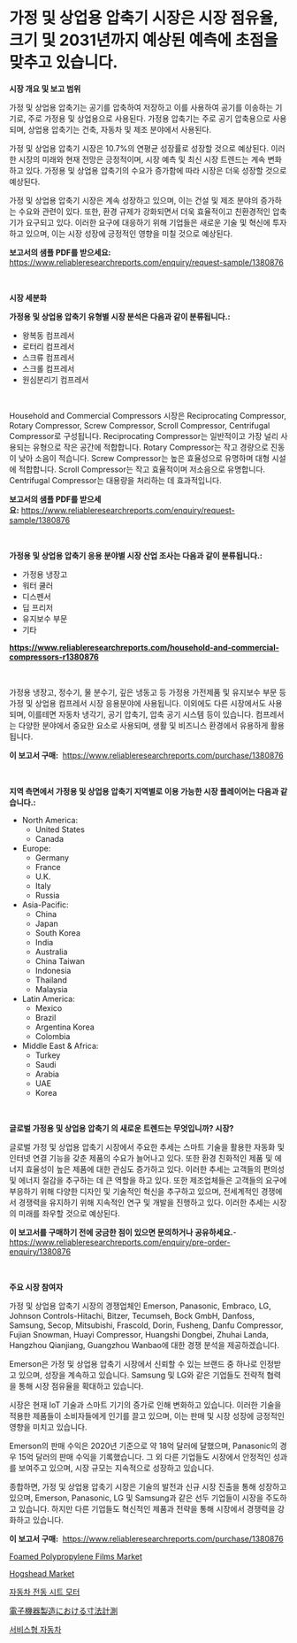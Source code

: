 <p><h1>가정 및 상업용 압축기 시장은 시장 점유율, 크기 및 2031년까지 예상된 예측에 초점을 맞추고 있습니다.</h1></p><p><strong>시장 개요 및 보고 범위</strong></p>
<p><p>가정 및 상업용 압축기는 공기를 압축하여 저장하고 이를 사용하여 공기를 이송하는 기기로, 주로 가정용 및 상업용으로 사용된다. 가정용 압축기는 주로 공기 압축용으로 사용되며, 상업용 압축기는 건축, 자동차 및 제조 분야에서 사용된다.</p><p>가정 및 상업용 압축기 시장은 10.7%의 연평균 성장률로 성장할 것으로 예상된다. 이러한 시장의 미래와 현재 전망은 긍정적이며, 시장 예측 및 최신 시장 트렌드는 계속 변화하고 있다. 가정용 및 상업용 압축기의 수요가 증가함에 따라 시장은 더욱 성장할 것으로 예상된다.</p><p>가정 및 상업용 압축기 시장은 계속 성장하고 있으며, 이는 건설 및 제조 분야의 증가하는 수요와 관련이 있다. 또한, 환경 규제가 강화되면서 더욱 효율적이고 친환경적인 압축기가 요구되고 있다. 이러한 요구에 대응하기 위해 기업들은 새로운 기술 및 혁신에 투자하고 있으며, 이는 시장 성장에 긍정적인 영향을 미칠 것으로 예상된다.</p></p>
<p><strong>보고서의 샘플 PDF를 받으세요:</strong> <a href="https://www.reliableresearchreports.com/enquiry/request-sample/1380876">https://www.reliableresearchreports.com/enquiry/request-sample/1380876</a></p>
<p>&nbsp;</p>
<p><strong>시장 세분화</strong></p>
<p><strong>가정용 및 상업용 압축기 유형별 시장 분석은 다음과 같이 분류됩니다.:</strong></p>
<p><ul><li>왕복동 컴프레서</li><li>로터리 컴프레서</li><li>스크류 컴프레서</li><li>스크롤 컴프레서</li><li>원심분리기 컴프레서</li></ul></p>
<p>&nbsp;</p>
<p><p>Household and Commercial Compressors 시장은 Reciprocating Compressor, Rotary Compressor, Screw Compressor, Scroll Compressor, Centrifugal Compressor로 구성됩니다. Reciprocating Compressor는 일반적이고 가장 널리 사용되는 유형으로 작은 공간에 적합합니다. Rotary Compressor는 작고 경량으로 진동이 낮아 소음이 적습니다. Screw Compressor는 높은 효율성으로 유명하며 대형 시설에 적합합니다. Scroll Compressor는 작고 효율적이며 저소음으로 유명합니다. Centrifugal Compressor는 대용량을 처리하는 데 효과적입니다.</p></p>
<p><strong>보고서의 샘플 PDF를 받으세요:</strong>&nbsp;<a href="https://www.reliableresearchreports.com/enquiry/request-sample/1380876">https://www.reliableresearchreports.com/enquiry/request-sample/1380876</a></p>
<p>&nbsp;</p>
<p><strong> 가정용 및 상업용 압축기 응용 분야별 시장 산업 조사는 다음과 같이 분류됩니다.:</strong></p>
<p><ul><li>가정용 냉장고</li><li>워터 쿨러</li><li>디스펜서</li><li>딥 프리저</li><li>유지보수 부문</li><li>기타</li></ul></p>
<p><strong><a href="https://www.reliableresearchreports.com/household-and-commercial-compressors-r1380876">https://www.reliableresearchreports.com/household-and-commercial-compressors-r1380876</a></strong></p>
<p>&nbsp;</p>
<p><p>가정용 냉장고, 정수기, 물 분수기, 깊은 냉동고 등 가정용 가전제품 및 유지보수 부문 등 가정 및 상업용 컴프레서 시장 응용분야에 사용됩니다. 이외에도 다른 시장에서도 사용되며, 이를테면 자동차 냉각기, 공기 압축기, 압축 공기 시스템 등이 있습니다. 컴프레서는 다양한 분야에서 중요한 요소로 사용되며, 생활 및 비즈니스 환경에서 유용하게 활용됩니다.</p></p>
<p><strong>이 보고서 구매:</strong>&nbsp; <a href="https://www.reliableresearchreports.com/purchase/1380876">https://www.reliableresearchreports.com/purchase/1380876</a></p>
<p>&nbsp;</p>
<p><strong>지역 측면에서 가정용 및 상업용 압축기 지역별로 이용 가능한 시장 플레이어는 다음과 같습니다.:</strong></p>
<p><ul>
    <li>
        North America:
        <ul>
            <li>United States</li>
            <li>Canada</li>
        </ul>
    </li>
    <li>
        Europe:
        <ul>
            <li>Germany</li>
            <li>France</li>
            <li>U.K.</li>
            <li>Italy</li>
            <li>Russia</li>
        </ul>
    </li>
    <li>
        Asia-Pacific:
        <ul>
            <li>China</li>
            <li>Japan</li>
            <li>South Korea</li>
            <li>India</li>
            <li>Australia</li>
            <li>China Taiwan</li>
            <li>Indonesia</li>
            <li>Thailand</li>
            <li>Malaysia</li>
        </ul>
    </li>
    <li>
        Latin America:
        <ul>
            <li>Mexico</li>
            <li>Brazil</li>
            <li>Argentina Korea</li>
            <li>Colombia</li>
        </ul>
    </li>
    <li>
        Middle East & Africa:
        <ul>
            <li>Turkey</li>
            <li>Saudi</li>
            <li>Arabia</li>
            <li>UAE</li>
            <li>Korea</li>
        </ul>
    </li>
    </ul></p>
<p>&nbsp;</p>
<p><strong>글로벌 가정용 및 상업용 압축기 의 새로운 트렌드는 무엇입니까? 시장?</strong></p>
<p><p>글로벌 가정 및 상업용 압축기 시장에서 주요한 추세는 스마트 기술을 활용한 자동화 및 인터넷 연결 기능을 갖춘 제품의 수요가 늘어나고 있다. 또한 환경 친화적인 제품 및 에너지 효율성이 높은 제품에 대한 관심도 증가하고 있다. 이러한 추세는 고객들의 편의성 및 에너지 절감을 추구하는 데 큰 역할을 하고 있다. 또한 제조업체들은 고객들의 요구에 부응하기 위해 다양한 디자인 및 기술적인 혁신을 추구하고 있으며, 전세계적인 경쟁에서 경쟁력을 유지하기 위해 지속적인 연구 및 개발을 진행하고 있다. 이러한 추세는 시장의 미래를 좌우할 것으로 예상된다.</p></p>
<p><strong>이 보고서를 구매하기 전에 궁금한 점이 있으면 문의하거나 공유하세요.</strong>- <a href="https://www.reliableresearchreports.com/enquiry/pre-order-enquiry/1380876">https://www.reliableresearchreports.com/enquiry/pre-order-enquiry/1380876</a></p>
<p>&nbsp;</p>
<p><strong>주요 시장 참여자</strong></p>
<p><p>가정 및 상업용 압축기 시장의 경쟁업체인 Emerson, Panasonic, Embraco, LG, Johnson Controls-Hitachi, Bitzer, Tecumseh, Bock GmbH, Danfoss, Samsung, Secop, Mitsubishi, Frascold, Dorin, Fusheng, Danfu Compressor, Fujian Snowman, Huayi Compressor, Huangshi Dongbei, Zhuhai Landa, Hangzhou Qianjiang, Guangzhou Wanbao에 대한 경쟁 분석을 제공하겠습니다. </p><p>Emerson은 가정 및 상업용 압축기 시장에서 신뢰할 수 있는 브랜드 중 하나로 인정받고 있으며, 성장을 계속하고 있습니다. Samsung 및 LG와 같은 기업들도 전략적 협력을 통해 시장 점유율을 확대하고 있습니다.</p><p>시장은 현재 IoT 기술과 스마트 기기의 증가로 인해 변화하고 있습니다. 이러한 기술을 적용한 제품들이 소비자들에게 인기를 끌고 있으며, 이는 판매 및 시장 성장에 긍정적인 영향을 미치고 있습니다.</p><p>Emerson의 판매 수익은 2020년 기준으로 약 18억 달러에 달했으며, Panasonic의 경우 15억 달러의 판매 수익을 기록했습니다. 그 외 다른 기업들도 시장에서 안정적인 성과를 보여주고 있으며, 시장 규모는 지속적으로 성장하고 있습니다.</p><p>종합하면, 가정 및 상업용 압축기 시장은 기술의 발전과 신규 시장 진출을 통해 성장하고 있으며, Emerson, Panasonic, LG 및 Samsung과 같은 선두 기업들이 시장을 주도하고 있습니다. 하지만 다른 기업들도 혁신적인 제품과 전략을 통해 시장에서 경쟁력을 강화하고 있습니다.</p></p>
<p><strong>이 보고서 구매:</strong>&nbsp;&nbsp;<a href="https://www.reliableresearchreports.com/purchase/1380876">https://www.reliableresearchreports.com/purchase/1380876</a></p>
<p><p><a href="https://github.com/AKSHATREPORTPRIME/Market-Research-Report-List-4/blob/main/foamed-polypropylene-films-market.md">Foamed Polypropylene Films Market</a></p><p><a href="https://github.com/MaraKoelpin2023/Market-Research-Report-List-1/blob/main/hogshead-market.md">Hogshead Market</a></p><p><a href="https://medium.com/@stanleylyittle554467/%EC%9E%90%EB%8F%99%EC%B0%A8-%EC%A0%84%EB%8F%99-%EC%8B%9C%ED%8A%B8-%EB%AA%A8%ED%84%B0-%EC%8B%9C%EC%9E%A5-%EC%A0%84%EB%A7%9D-%EC%82%B0%EC%97%85-%EA%B0%9C%EC%9A%94-%EB%B0%8F-%EC%98%88%EC%B8%A1-2024%EB%85%84%EB%B6%80%ED%84%B0-2031%EB%85%84%EA%B9%8C%EC%A7%80-35876cbb86dc">자동차 전동 시트 모터</a></p><p><a href="https://github.com/ihabdkwlxs948/Market-Research-Report-List-2/blob/main/400724591553.md">電子機器製造における寸法計測</a></p><p><a href="https://github.com/msujons1512/Market-Research-Report-List-1/blob/main/134666583190.md">서비스형 자동차</a></p></p>